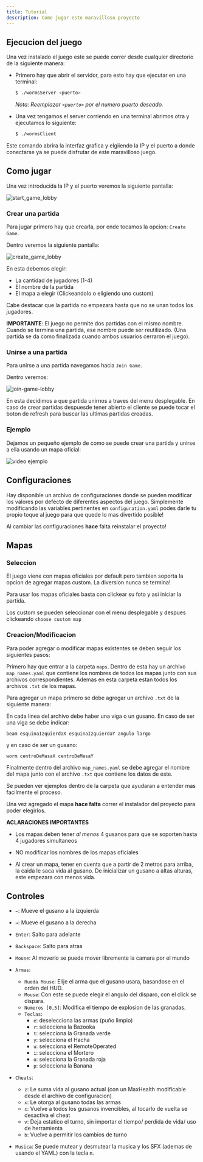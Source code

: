```yaml
---
title: Tutorial
description: Como jugar este maravilloso proyecto
---
```


## Ejecucion del juego

Una vez instalado el juego este se puede correr desde cualquier directorio de la siguiente manera:

* Primero hay que abrir el servidor, para esto hay que ejecutar en una terminal:

  ```bash
  $ ./wormsServer <puerto>
  ```
  
  *Nota: Reemplazar `<puerto>` por el numero puerto deseado.*

* Una vez tengamos el server corriendo en una terminal abrimos otra y ejecutamos lo siguiente:

  ```bash
  $ ./wormsClient
  ```

Este comando abrira la interfaz grafica y elgiiendo la IP y el puerto a donde conectarse ya se puede disfrutar de este maravilloso juego.


## Como jugar

Una vez introducida la IP y el puerto veremos la siguiente pantalla:

![start_game_lobby](https://github.com/PandolfiJoaquin/pandolfijoaquin.github.io/assets/90098530/01c9e1a0-dae8-443d-bbac-d7056398b4b1)


### Crear una partida

Para jugar primero hay que crearla, por ende tocamos la opcion: `Create Game`. 

Dentro veremos la siguiente pantalla:

![create_game_lobby](https://github.com/PandolfiJoaquin/pandolfijoaquin.github.io/assets/90098530/b09e2c57-f2bd-4f50-b338-ed0c2acec6df)

En esta debemos elegir:
* La cantidad de jugadores (1-4)
* El nombre de la partida
* El mapa a elegir (Clickeandolo o eligiendo uno custom)

Cabe destacar que la partida no empezara hasta que no se unan todos los jugadores.


**IMPORTANTE**: El juego no permite dos partidas con el mismo nombre. Cuando se termina una partida, ese nombre puede ser reutilizado. (Una partida se da como finalizada cuando ambos usuarios cerraron el juego).

### Unirse a una partida

Para unirse a una partida navegamos hacia `Join Game`.

Dentro veremos:

![join-game-lobby](https://github.com/PandolfiJoaquin/pandolfijoaquin.github.io/assets/90098530/42b33df1-a737-4fb1-8261-797ee6cd9706)


En esta decidimos a que partida unirnos a traves del menu desplegable. En caso de crear partidas despuesde tener abierto el cliente se puede tocar el boton de refresh para buscar las ultimas partidas creadas.

### Ejemplo

Dejamos un pequeño ejemplo de como se puede crear una partida y unirse a ella usando un mapa oficial:

![video ejemplo](https://github.com/PandolfiJoaquin/pandolfijoaquin.github.io/assets/90098530/67b714a0-0054-4c75-bd27-63f3593b3dbf)

## Configuraciones

Hay disponible un archivo de configuraciones donde se pueden modificar los valores por defecto de diferentes aspectos del juego. Simplemente modificando las variables pertinentes en `configuration.yaml` podes darle tu propio toque al juego para que quede lo mas divertido posible!

Al cambiar las configuraciones **hace** falta reinstalar el proyecto!

## Mapas

### Seleccion
El juego viene con mapas oficiales por default pero tambien soporta la opcion de agregar mapas custom. La diversion nunca se termina!

Para usar los mapas oficiales basta con clickear su foto y asi iniciar la partida. 

Los custom se pueden seleccionar con el menu desplegable y despues clickeando `choose custom map`

### Creacion/Modificacion

Para poder agregar o modificar mapas existentes se deben seguir los siguientes pasos:

Primero hay que entrar a la carpeta `maps`. Dentro de esta hay un archivo `map_names.yaml` que contiene los nombres de todos los mapas junto con sus archivos correspondientes. Ademas en esta carpeta estan todos los archivos `.txt` de los mapas. 

Para agregar un mapa primero se debe agregar un archivo `.txt` de la siguiente manera:

En cada linea del archivo debe haber una viga o un gusano. En caso de ser una viga se debe indicar: 
  
`beam esquinaIzquierdaX esquinaIzquierdaY angulo largo`

y en caso de ser un gusano:

`worm centroDeMasaX centroDeMasaY`

Finalmente dentro del archivo `map_names.yaml` se debe agregar el nombre del mapa junto con el archivo `.txt` que contiene los datos de este.

Se pueden ver ejemplos dentro de la carpeta que ayudaran a entender mas facilmente el proceso.

Una vez agregado el mapa **hace falta** correr el instalador del proyecto para poder elegirlos.

**ACLARACIONES IMPORTANTES**

- Los mapas deben tener *al menos* 4 gusanos para que se soporten hasta 4 jugadores simultaneos

- NO modificar los nombres de los mapas oficiales

- Al crear un mapa, tener en cuenta que a partir de 2 metros para arriba, la caida le saca vida al gusano. De inicializar un gusano a altas alturas, este empezara con menos vida.

## Controles

* `←`: Mueve el gusano a la izquierda
* `→`: Mueve el gusano a la derecha
* `Enter`: Salto para adelante
* `Backspace`: Salto para atras
* `Mouse`: Al moverlo se puede mover libremente la camara por el mundo
* `Armas`:
  * `Rueda Mouse`: Elije el arma que el gusano usara, basandose en el orden del HUD.
  * `Mouse`: Con este se puede elegir el angulo del disparo, con el click se dispara.
  * `Numeros [0,5]`: Modifica el tiempo de explosion de las granadas.
  * `Teclas`:
    * `e`: deselecciona las armas (puño limpio)
    * `r`: selecciona la Bazooka
    * `t`: selecciona la Granada verde
    * `y`: selecciona el Hacha
    * `u`: selecciona el RemoteOperated
    * `i`: selecciona el Mortero
    * `o`: selecciona la Granada roja
    * `p`: selecciona la Banana
* `Cheats`:
  *  `z`: Le suma vida al gusano actual (con un MaxHealth modificable desde el archivo de configuracion)
  *  `x`: Le otorga al gusano todas las armas
  *  `c`: Vuelve a todos los gusanos invencibles, al tocarlo de vuelta se desactiva el cheat
  *  `v`: Deja estatico el turno, sin importar el tiempo/ perdida de vida/ uso de herramienta
  *  `b`: Vuelve a permitir los cambios de turno

* `Musica`: Se puede mutear y desmutear la musica y los SFX (ademas de usando el YAML) con la tecla `m`.
